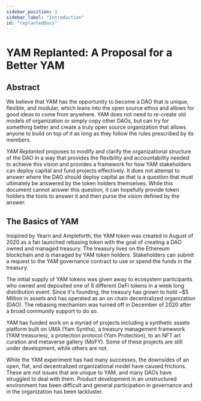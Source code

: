 ```yaml
---
sidebar_position: 1
sidebar_label: "Introduction"
id: "replantedDocs"
---
```


# YAM Replanted: A Proposal for a Better YAM

## Abstract

We believe that YAM has the opportunity to become a DAO that is unique, flexible, and modular, which leans into the open source ethos and allows for good ideas to come from anywhere. YAM does not need to re-create old models of organization or simply copy other DAOs, but can try for something better and create a truly open source organization that allows anyone to build on top of it as long as they follow the rules prescribed by its members.

*YAM Replanted* proposes to modify and clarify the organizational structure of the DAO in a way that provides the flexibility and accountability needed to achieve this vision and provides a framework for how YAM stakeholders can deploy capital and fund projects effectively.  It does not attempt to answer where the DAO should deploy capital as that is a question that must ultimately be answered by the token holders themselves. While this document cannot answer this question, it can hopefully provide token holders the tools to answer it and then purse the vision defined by the answer.

## The Basics of YAM

Insipired by Yearn and Ampleforth, the YAM token was created in August of 2020 as a fair launched rebasing token with the goal of creating a DAO owned and managed treasury. The treasury lives on the Ethereum blockchain and is managed by YAM token holders. Stakeholders can submit a request to the YAM governance contract to use or spend the funds in the treasury.

The initial supply of YAM tokens was given away to ecosystem participants who owned and deposited one of 8 different DeFi tokens in a week long distribution event. Since it's founding, the treasury has grown to hold ~$5 Million in assets and has operated as an on chain decentralized organization (DAO). The rebasing mechanism was turned off in December of 2020 after a broad community support to do so.

YAM has funded work on a myriad of projects including a synthetic assets platform built on UMA (Yam Synths), a treasury management framework (YAM treasuries), a protection protocol (Yam Protection), to an NFT art curation and metaverse gallery (MoFY). Some of these projects are still under development, while others are not.

While the YAM experiment has had many successes, the downsides of an open, flat, and decentralized organizational model have caused frictions. These are not issues that are unique to YAM, and many DAOs have struggled to deal with them. Product development in an unstructured environment has been difficult and general participation in governance and in the organization has been lackluster.
